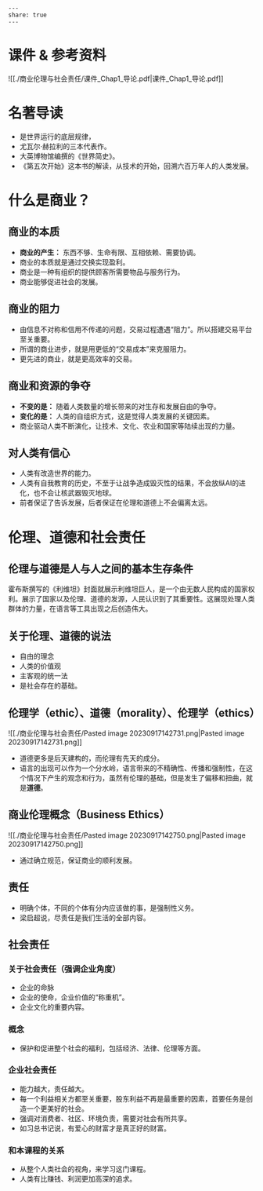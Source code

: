 ```
---  
share: true  
---  
```
# 课件 & 参考资料
![[./商业伦理与社会责任/课件_Chap1_导论.pdf|课件_Chap1_导论.pdf]]

# 名著导读

- 是世界运行的底层规律，
- 尤瓦尔·赫拉利的三本代表作。
- 大英博物馆编撰的《世界简史》。
- 《第五次开始》这本书的解读，从技术的开始，回溯六百万年人的人类发展。

# 什么是商业？

## 商业的本质

- **商业的产生：** 东西不够、生命有限、互相依赖、需要协调。
- 商业的本质就是通过交换实现盈利。
- 商业是一种有组织的提供顾客所需要物品与服务行为。
- 商业能够促进社会的发展。

## 商业的阻力

- 由信息不对称和信用不传递的问题，交易过程遭遇“阻力”。所以搭建交易平台至关重要。
- 所谓的商业进步，就是用更低的“交易成本”来克服阻力。
- 更先进的商业，就是更高效率的交易。

## 商业和资源的争夺

- **不变的是：** 随着人类数量的增长带来的对生存和发展自由的争夺。
- **变化的是：** 人类的自组织方式，这是觉得人类发展的关键因素。
- 商业驱动人类不断演化，让技术、文化、农业和国家等陆续出现的力量。

## 对人类有信心

- 人类有改造世界的能力。
- 人类有自我教育的历史，不至于让战争造成毁灭性的结果，不会放纵AI的进化，也不会让核武器毁灭地球。
- 前者保证了告诉发展，后者保证在伦理和道德上不会偏离太远。

# 伦理、道德和社会责任

## 伦理与道德是人与人之间的基本生存条件

霍布斯撰写的《利维坦》封面就展示利维坦巨人，是一个由无数人民构成的国家权利。展示了国家以及伦理、道德的发源，人民认识到了其重要性。这展现处理人类群体的力量，在语言等工具出现之后创造伟大。

## 关于伦理、道德的说法

- 自由的理念
- 人类的价值观
- 主客观的统一法
- 是社会存在的基础。

## 伦理学（ethic）、道德（morality）、伦理学（ethics）
![[./商业伦理与社会责任/Pasted image 20230917142731.png|Pasted image 20230917142731.png]]
- 道德更多是后天建构的，而伦理有先天的成分。
- 语言的出现可以作为一个分水岭，语言带来的不精确性、传播和强制性，在这个情况下产生的观念和行为，虽然有伦理的基础，但是发生了偏移和扭曲，就是**道德**。
## 商业伦理概念（Business Ethics）
![[./商业伦理与社会责任/Pasted image 20230917142750.png|Pasted image 20230917142750.png]]
- 通过确立规范，保证商业的顺利发展。
## 责任
- 明确个体，不同的个体有分内应该做的事，是强制性义务。
- 梁启超说，尽责任是我们生活的全部内容。
## 社会责任
### 关于社会责任（强调企业角度）
- 企业的命脉
- 企业的使命，企业价值的“称重机”。
- 企业文化的重要内容。
### 概念
- 保护和促进整个社会的福利，包括经济、法律、伦理等方面。
### 企业社会责任
- 能力越大，责任越大。
- 每一个利益相关方都至关重要，股东利益不再是最重要的因素，首要任务是创造一个更美好的社会。
- 强调对消费者、社区、环境负责，需要对社会有所共享。
- 如习总书记说，有爱心的财富才是真正好的财富。
### 和本课程的关系

- 从整个人类社会的视角，来学习这门课程。
- 人类有比赚钱、利润更加高深的追求。